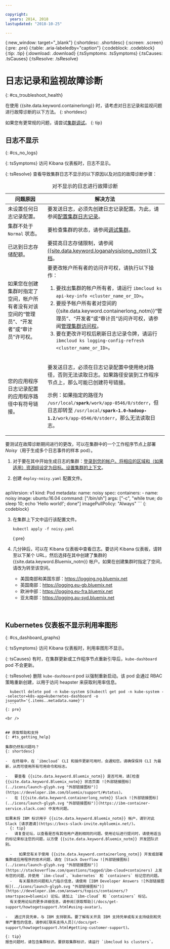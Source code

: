 ```yaml
---

copyright:
  years: 2014, 2018
lastupdated: "2018-10-25"

---
```


{:new_window: target="_blank"}
{:shortdesc: .shortdesc}
{:screen: .screen}
{:pre: .pre}
{:table: .aria-labeledby="caption"}
{:codeblock: .codeblock}
{:tip: .tip}
{:download: .download}
{:tsSymptoms: .tsSymptoms}
{:tsCauses: .tsCauses}
{:tsResolve: .tsResolve}



# 日志记录和监视故障诊断
{: #cs_troubleshoot_health}

在使用 {{site.data.keyword.containerlong}} 时，请考虑对日志记录和监视问题进行故障诊断的以下方法。
{: shortdesc}

如果您有更常规的问题，请尝试[集群调试](cs_troubleshoot.html)。
{: tip}

## 日志不显示
{: #cs_no_logs}

{: tsSymptoms}
访问 Kibana 仪表板时，日志不显示。

{: tsResolve}
查看导致集群日志不显示的以下原因以及对应的故障诊断步骤：

<table>
<caption>对不显示的日志进行故障诊断</caption>
  <col width="40%">
  <col width="60%">
  <thead>
    <tr>
      <th>问题原因</th>
      <th>解决方法</th>
    </tr>
 </thead>
 <tbody>
  <tr>
    <td>未设置任何日志记录配置。</td>
    <td>要发送日志，必须先创建日志记录配置。为此，请参阅<a href="cs_health.html#logging">配置集群日志记录</a>。</td>
  </tr>
  <tr>
    <td>集群不处于 <code>Normal</code> 状态。</td>
    <td>要检查集群的状态，请参阅<a href="cs_troubleshoot.html#debug_clusters">调试集群</a>。</td>
  </tr>
  <tr>
    <td>已达到日志存储配额。</td>
    <td>要提高日志存储限制，请参阅 <a href="/docs/services/CloudLogAnalysis/troubleshooting/error_msgs.html">{{site.data.keyword.loganalysislong_notm}} 文档</a>。</td>
  </tr>
  <tr>
    <td>如果您在创建集群时指定了空间，帐户所有者没有对该空间的“管理员”、“开发者”或“审计员”许可权。</td>
      <td>要更改帐户所有者的访问许可权，请执行以下操作：<ol><li>要找出集群的帐户所有者，请运行 <code>ibmcloud ks api-key-info &lt;cluster_name_or_ID&gt;</code>。</li>
      <li>要授予帐户所有者对空间的 {{site.data.keyword.containerlong_notm}}“管理员”、“开发者”或“审计员”访问许可权，请参阅<a href="cs_users.html">管理集群访问权</a>。</li>
      <li>要在更改许可权后刷新日志记录令牌，请运行 <code>ibmcloud ks logging-config-refresh &lt;cluster_name_or_ID&gt;</code>。</li></ol></td>
    </tr>
    <tr>
      <td>您的应用程序日志记录配置的应用程序路径中有符号链接。</td>
      <td><p>要发送日志，必须在日志记录配置中使用绝对路径，否则无法读取日志。如果路径安装到工作程序节点上，那么可能已创建符号链接。</p> <p>示例：如果指定的路径为 <code>/usr/local/<b>spark</b>/work/app-0546/0/stderr</code>，但日志却转至 <code>/usr/local/<b>spark-1.0-hadoop-1.2</b>/work/app-0546/0/stderr</code>，那么无法读取日志。</p></td>
    </tr>
  </tbody>
</table>

要测试在故障诊断期间进行的更改，可以在集群中的一个工作程序节点上部署 *Noisy*（用于生成多个日志事件的样本 pod）。

  1. 对于要在其中开始生成日志的集群：[登录到您的帐户。将相应的区域和（如果适用）资源组设定为目标。设置集群的上下文](cs_cli_install.html#cs_cli_configure)。

  2. 创建 `deploy-noisy.yaml` 配置文件。

      ```
apiVersion: v1
      kind: Pod
      metadata:
        name: noisy
      spec:
        containers:
        - name: noisy
          image: ubuntu:16.04
          command: ["/bin/sh"]
          args: ["-c", "while true; do sleep 10; echo 'Hello world!'; done"]
          imagePullPolicy: "Always"
        ```
        {: codeblock}

  3. 在集群上下文中运行该配置文件。

        ```
        kubectl apply -f noisy.yaml
        ```
        {:pre}

  4. 几分钟后，可以在 Kibana 仪表板中查看日志。要访问 Kibana 仪表板，请转至以下某个 URL，然后选择在其中创建了集群的 {{site.data.keyword.Bluemix_notm}} 帐户。如果在创建集群时指定了空间，请改为转至该空间。
      - 美国南部和美国东部：https://logging.ng.bluemix.net
      - 英国南部：https://logging.eu-gb.bluemix.net
      - 欧洲中部：https://logging.eu-fra.bluemix.net
      - 亚太南部：https://logging.au-syd.bluemix.net

<br />


## Kubernetes 仪表板不显示利用率图形
{: #cs_dashboard_graphs}

{: tsSymptoms}
访问 Kibana 仪表板时，利用率图形不显示。

{: tsCauses}
有时，在集群更新或工作程序节点重新引导后，`kube-dashboard` pod 不会更新。

{: tsResolve}
删除 `kube-dashboard` pod 以强制重新启动。该 pod 会通过 RBAC 策略重新创建，以用于访问 heapster 来获取利用率信息。

  ```
    kubectl delete pod -n kube-system $(kubectl get pod -n kube-system --selector=k8s-app=kubernetes-dashboard -o jsonpath='{.items..metadata.name}')
    ```
  {: pre}

<br />


## 获取帮助和支持
{: #ts_getting_help}

集群仍然有问题吗？
{: shortdesc}

-  在终端中，在 `ibmcloud` CLI 和插件更新可用时，会通知您。请确保保持 CLI 为最新，从而可使用所有可用命令和标志。

-   要查看 {{site.data.keyword.Bluemix_notm}} 是否可用，请[检查 {{site.data.keyword.Bluemix_notm}} 状态页面 ![外部链接图标](../icons/launch-glyph.svg "外部链接图标")](https://developer.ibm.com/bluemix/support/#status)。
-   在 [{{site.data.keyword.containerlong_notm}} Slack ![外部链接图标](../icons/launch-glyph.svg "外部链接图标")](https://ibm-container-service.slack.com) 中发布问题。

如果未将 IBM 标识用于 {{site.data.keyword.Bluemix_notm}} 帐户，请针对此 Slack [请求邀请](https://bxcs-slack-invite.mybluemix.net/)。
    {: tip}
-   请复查论坛，以查看是否有其他用户遇到相同的问题。使用论坛进行提问时，请使用适当的标记来标注您的问题，以方便 {{site.data.keyword.Bluemix_notm}} 开发团队识别。

    -   如果您有关于使用 {{site.data.keyword.containerlong_notm}} 开发或部署集群或应用程序的技术问题，请在 [Stack Overflow ![外部链接图标](../icons/launch-glyph.svg "外部链接图标")](https://stackoverflow.com/questions/tagged/ibm-cloud+containers) 上发布您的问题，并使用 `ibm-cloud`、`kubernetes` 和 `containers` 标记您的问题。
    -   有关服务的问题和入门指示信息，请使用 [IBM Developer Answers ![外部链接图标](../icons/launch-glyph.svg "外部链接图标")](https://developer.ibm.com/answers/topics/containers/?smartspace=bluemix) 论坛。请加上 `ibm-cloud` 和 `containers` 标记。
    有关使用论坛的更多详细信息，请参阅[获取帮助](/docs/get-support/howtogetsupport.html#using-avatar)。

-   通过开具凭单，与 IBM 支持联系。要了解有关开具 IBM 支持凭单或有关支持级别和凭单严重性的信息，请参阅[联系支持人员](/docs/get-support/howtogetsupport.html#getting-customer-support)。

{: tip}
报告问题时，请包含集群标识。要获取集群标识，请运行 `ibmcloud ks clusters`。

